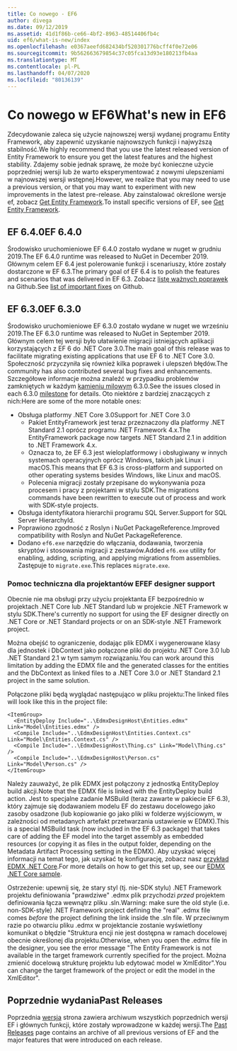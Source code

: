 ```yaml
---
title: Co nowego - EF6
author: divega
ms.date: 09/12/2019
ms.assetid: 41d1f86b-ce66-4bf2-8963-48514406fb4c
uid: ef6/what-is-new/index
ms.openlocfilehash: e0367aeefd682434bf520301776bcff4f0e72e06
ms.sourcegitcommit: 9b562663679854c37c05fca13d93e180213fb4aa
ms.translationtype: MT
ms.contentlocale: pl-PL
ms.lasthandoff: 04/07/2020
ms.locfileid: "80136139"
---
```

# <a name="whats-new-in-ef6"></a><span data-ttu-id="80d66-102">Co nowego w EF6</span><span class="sxs-lookup"><span data-stu-id="80d66-102">What's new in EF6</span></span>

<span data-ttu-id="80d66-103">Zdecydowanie zaleca się użycie najnowszej wersji wydanej programu Entity Framework, aby zapewnić uzyskanie najnowszych funkcji i najwyższą stabilność.</span><span class="sxs-lookup"><span data-stu-id="80d66-103">We highly recommend that you use the latest released version of Entity Framework to ensure you get the latest features and the highest stability.</span></span>
<span data-ttu-id="80d66-104">Zdajemy sobie jednak sprawę, że może być konieczne użycie poprzedniej wersji lub że warto eksperymentować z nowymi ulepszeniami w najnowszej wersji wstępnej.</span><span class="sxs-lookup"><span data-stu-id="80d66-104">However, we realize that you may need to use a previous version, or that you may want to experiment with new improvements in the latest pre-release.</span></span>
<span data-ttu-id="80d66-105">Aby zainstalować określone wersje ef, zobacz [Get Entity Framework](~/ef6/fundamentals/install.md).</span><span class="sxs-lookup"><span data-stu-id="80d66-105">To install specific versions of EF, see [Get Entity Framework](~/ef6/fundamentals/install.md).</span></span>

## <a name="ef-640"></a><span data-ttu-id="80d66-106">EF 6.4.0</span><span class="sxs-lookup"><span data-stu-id="80d66-106">EF 6.4.0</span></span>

<span data-ttu-id="80d66-107">Środowisko uruchomieniowe EF 6.4.0 zostało wydane w nuget w grudniu 2019.</span><span class="sxs-lookup"><span data-stu-id="80d66-107">The EF 6.4.0 runtime was released to NuGet in December  2019.</span></span> <span data-ttu-id="80d66-108">Głównym celem EF 6.4 jest polerowanie funkcji i scenariuszy, które zostały dostarczone w EF 6.3.</span><span class="sxs-lookup"><span data-stu-id="80d66-108">The primary goal of EF 6.4 is to polish the features and scenarios that was delivered in EF 6.3.</span></span> <span data-ttu-id="80d66-109">Zobacz [listę ważnych poprawek](https://github.com/dotnet/ef6/milestone/14?closed=1) na Github.</span><span class="sxs-lookup"><span data-stu-id="80d66-109">See [list of important fixes](https://github.com/dotnet/ef6/milestone/14?closed=1) on Github.</span></span>

## <a name="ef-630"></a><span data-ttu-id="80d66-110">EF 6.3.0</span><span class="sxs-lookup"><span data-stu-id="80d66-110">EF 6.3.0</span></span>

<span data-ttu-id="80d66-111">Środowisko uruchomieniowe EF 6.3.0 zostało wydane w nuget we wrześniu 2019.</span><span class="sxs-lookup"><span data-stu-id="80d66-111">The EF 6.3.0 runtime was released to NuGet in September 2019.</span></span> <span data-ttu-id="80d66-112">Głównym celem tej wersji było ułatwienie migracji istniejących aplikacji korzystających z EF 6 do .NET Core 3.0.</span><span class="sxs-lookup"><span data-stu-id="80d66-112">The main goal of this release was to facilitate migrating existing applications that use EF 6 to .NET Core 3.0.</span></span> <span data-ttu-id="80d66-113">Społeczność przyczyniła się również kilka poprawek i ulepszeń błędów.</span><span class="sxs-lookup"><span data-stu-id="80d66-113">The community has also contributed several bug fixes and enhancements.</span></span> <span data-ttu-id="80d66-114">Szczegółowe informacje można znaleźć w przypadku problemów zamkniętych w każdym [kamieniu milowym](https://github.com/aspnet/EntityFramework6/milestones?state=closed) 6.3.0.</span><span class="sxs-lookup"><span data-stu-id="80d66-114">See the issues closed in each 6.3.0 [milestone](https://github.com/aspnet/EntityFramework6/milestones?state=closed) for details.</span></span> <span data-ttu-id="80d66-115">Oto niektóre z bardziej znaczących z nich:</span><span class="sxs-lookup"><span data-stu-id="80d66-115">Here are some of the more notable ones:</span></span>

- <span data-ttu-id="80d66-116">Obsługa platformy .NET Core 3.0</span><span class="sxs-lookup"><span data-stu-id="80d66-116">Support for .NET Core 3.0</span></span>
  - <span data-ttu-id="80d66-117">Pakiet EntityFramework jest teraz przeznaczony dla platformy .NET Standard 2.1 oprócz programu .NET Framework 4.x.</span><span class="sxs-lookup"><span data-stu-id="80d66-117">The EntityFramework package now targets .NET Standard 2.1 in addition to .NET Framework 4.x.</span></span>
  - <span data-ttu-id="80d66-118">Oznacza to, że EF 6.3 jest wieloplatformowy i obsługiwany w innych systemach operacyjnych oprócz Windows, takich jak Linux i macOS.</span><span class="sxs-lookup"><span data-stu-id="80d66-118">This means that EF 6.3 is cross-platform and supported on other operating systems besides Windows, like Linux and macOS.</span></span>
  - <span data-ttu-id="80d66-119">Polecenia migracji zostały przepisane do wykonywania poza procesem i pracy z projektami w stylu SDK.</span><span class="sxs-lookup"><span data-stu-id="80d66-119">The migrations commands have been rewritten to execute out of process and work with SDK-style projects.</span></span>
- <span data-ttu-id="80d66-120">Obsługa identyfikatora hierarchii programu SQL Server.</span><span class="sxs-lookup"><span data-stu-id="80d66-120">Support for SQL Server HierarchyId.</span></span>
- <span data-ttu-id="80d66-121">Poprawiono zgodność z Roslyn i NuGet PackageReference.</span><span class="sxs-lookup"><span data-stu-id="80d66-121">Improved compatibility with Roslyn and NuGet PackageReference.</span></span>
- <span data-ttu-id="80d66-122">Dodano `ef6.exe` narzędzie do włączania, dodawania, tworzenia skryptów i stosowania migracji z zestawów.</span><span class="sxs-lookup"><span data-stu-id="80d66-122">Added `ef6.exe` utility for enabling, adding, scripting, and applying migrations from assemblies.</span></span> <span data-ttu-id="80d66-123">Zastępuje to `migrate.exe`.</span><span class="sxs-lookup"><span data-stu-id="80d66-123">This replaces `migrate.exe`.</span></span>

### <a name="ef-designer-support"></a><span data-ttu-id="80d66-124">Pomoc techniczna dla projektantów EF</span><span class="sxs-lookup"><span data-stu-id="80d66-124">EF designer support</span></span>

<span data-ttu-id="80d66-125">Obecnie nie ma obsługi przy użyciu projektanta EF bezpośrednio w projektach .NET Core lub .NET Standard lub w projekcie .NET Framework w stylu SDK.</span><span class="sxs-lookup"><span data-stu-id="80d66-125">There's currently no support for using the EF designer directly on .NET Core or .NET Standard projects or on an SDK-style .NET Framework project.</span></span> 

<span data-ttu-id="80d66-126">Można obejść to ograniczenie, dodając plik EDMX i wygenerowane klasy dla jednostek i DbContext jako połączone pliki do projektu .NET Core 3.0 lub .NET Standard 2.1 w tym samym rozwiązaniu.</span><span class="sxs-lookup"><span data-stu-id="80d66-126">You can work around this limitation by adding the EDMX file and the generated classes for the entities and the DbContext as linked files to a .NET Core 3.0 or .NET Standard 2.1 project in the same solution.</span></span>

<span data-ttu-id="80d66-127">Połączone pliki będą wyglądać następująco w pliku projektu:</span><span class="sxs-lookup"><span data-stu-id="80d66-127">The linked files will look like this in the project file:</span></span>

``` csproj 
<ItemGroup>
  <EntityDeploy Include="..\EdmxDesignHost\Entities.edmx" Link="Model\Entities.edmx" />
  <Compile Include="..\EdmxDesignHost\Entities.Context.cs" Link="Model\Entities.Context.cs" />
  <Compile Include="..\EdmxDesignHost\Thing.cs" Link="Model\Thing.cs" />
  <Compile Include="..\EdmxDesignHost\Person.cs" Link="Model\Person.cs" />
</ItemGroup>
```

<span data-ttu-id="80d66-128">Należy zauważyć, że plik EDMX jest połączony z jednostką EntityDeploy build akcji.</span><span class="sxs-lookup"><span data-stu-id="80d66-128">Note that the EDMX file is linked with the EntityDeploy build action.</span></span> <span data-ttu-id="80d66-129">Jest to specjalne zadanie MSBuild (teraz zawarte w pakiecie EF 6.3), który zajmuje się dodawaniem modelu EF do zestawu docelowego jako zasoby osadzone (lub kopiowanie go jako pliki w folderze wyjściowym, w zależności od metadanych artefakt przetwarzania ustawienie w EDMX).</span><span class="sxs-lookup"><span data-stu-id="80d66-129">This is a special MSBuild task (now included in the EF 6.3 package) that takes care of adding the EF model into the target assembly as embedded resources (or copying it as files in the output folder, depending on the Metadata Artifact Processing setting in the EDMX).</span></span> <span data-ttu-id="80d66-130">Aby uzyskać więcej informacji na temat tego, jak uzyskać tę konfigurację, zobacz nasz [przykład EDMX .NET Core](https://aka.ms/EdmxDotNetCoreSample).</span><span class="sxs-lookup"><span data-stu-id="80d66-130">For more details on how to get this set up, see our [EDMX .NET Core sample](https://aka.ms/EdmxDotNetCoreSample).</span></span>

<span data-ttu-id="80d66-131">Ostrzeżenie: upewnij się, że stary styl (tj. nie-SDK stylu) .NET Framework projektu definiowania "prawdziwe" .edmx plik przychodzi _przed_ projektem definiowania łącza wewnątrz pliku .sln.</span><span class="sxs-lookup"><span data-stu-id="80d66-131">Warning: make sure the old style (i.e. non-SDK-style) .NET Framework project defining the "real" .edmx file comes _before_ the project defining the link inside the .sln file.</span></span> <span data-ttu-id="80d66-132">W przeciwnym razie po otwarciu pliku .edmx w projektancie zostanie wyświetlony komunikat o błędzie "Struktura encji nie jest dostępna w ramach docelowej obecnie określonej dla projektu.</span><span class="sxs-lookup"><span data-stu-id="80d66-132">Otherwise, when you open the .edmx file in the designer, you see the error message "The Entity Framework is not available in the target framework currently specified for the project.</span></span> <span data-ttu-id="80d66-133">Można zmienić docelową strukturę projektu lub edytować model w XmlEditor".</span><span class="sxs-lookup"><span data-stu-id="80d66-133">You can change the target framework of the project or edit the model in the XmlEditor".</span></span>

## <a name="past-releases"></a><span data-ttu-id="80d66-134">Poprzednie wydania</span><span class="sxs-lookup"><span data-stu-id="80d66-134">Past Releases</span></span>

<span data-ttu-id="80d66-135">Poprzednia [wersja](past-releases.md) strona zawiera archiwum wszystkich poprzednich wersji EF i głównych funkcji, które zostały wprowadzone w każdej wersji.</span><span class="sxs-lookup"><span data-stu-id="80d66-135">The [Past Releases](past-releases.md) page contains an archive of all previous versions of EF and the major features that were introduced on each release.</span></span>
